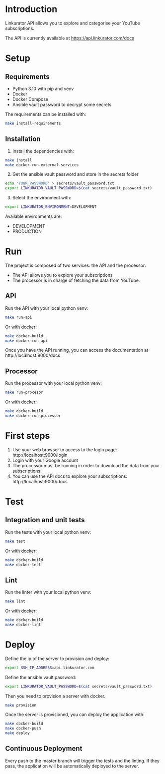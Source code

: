 # Introduction

Linkurator API allows you to explore and categorise your YouTube subscriptions.

The API is currently available at https://api.linkurator.com/docs

# Setup

## Requirements

* Python 3.10 with pip and venv
* Docker
* Docker Compose
* Ansible vault password to decrypt some secrets

The requirements can be installed with: 
```bash
make install-requirements
```

## Installation

1. Install the dependencies with:
```bash
make install
make docker-run-external-services
```

2. Get the ansible vault password and store in the secrets folder
```bash
echo "YOUR_PASSWORD" > secrets/vault_password.txt
export LINKURATOR_VAULT_PASSWORD=$(cat secrets/vault_password.txt)
```

3. Select the environment with:
```bash
export LINKURATOR_ENVIRONMENT=DEVELOPMENT
```

Available environments are:
* DEVELOPMENT
* PRODUCTION

# Run

The project is composed of two services: the API and the processor:
* The API allows you to explore your subscriptions
* The processor is in charge of fetching the data from YouTube.

## API

Run the API with your local python venv:
```bash
make run-api
```

Or with docker:
```bash
make docker-build
make docker-run-api
```

Once you have the API running, you can access the documentation at http://localhost:9000/docs

## Processor

Run the processor with your local python venv:
```bash
make run-procesor
```

Or with docker:
```bash
make docker-build
make docker-run-processor
```

# First steps

1. Use your web browser to access to the login page: http://localhost:9000/login
2. Login with your Google account
3. The processor must be running in order to download the data from your subscriptions
4. You can use the API docs to explore your subscriptions: http://localhost:9000/docs


# Test

## Integration and unit tests

Run the tests with your local python venv:
```bash
make test
```

Or with docker:
```bash
make docker-build
make docker-test
```

## Lint

Run the linter with your local python venv:
```bash
make lint
```

Or with docker:
```bash
make docker-build
make docker-lint
```

# Deploy

Define the ip of the server to provision and deploy:
```bash
export SSH_IP_ADDRESS=api.linkurator.com
```

Define the ansible vault password:
```bash
export LINKURATOR_VAULT_PASSWORD=$(cat secrets/vault_password.txt)
```

Then you need to provision a server with docker.
```bash
make provision
```

Once the server is provisioned, you can deploy the application with:
```bash
make docker-build
make docker-push
make deploy
```

## Continuous Deployment

Every push to the master branch will trigger the tests and the linting. If they pass, the application will be automatically deployed to the server.
